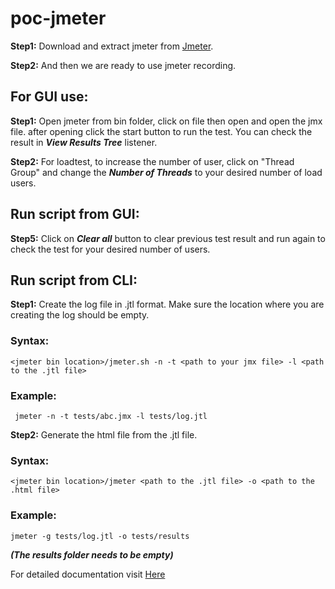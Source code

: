 # poc-jmeter

**Step1:** Download and extract jmeter from [Jmeter](https://jmeter.apache.org/download_jmeter.cgi).

**Step2:** And then we are ready to use jmeter recording.

## For GUI use:

**Step1:** Open jmeter from bin folder, click on file then open and open the jmx file. after opening click the start button to run the test. You can check the result in ***View Results Tree*** listener.

**Step2:** For loadtest, to increase the number of user, click on "Thread Group" and change the ***Number of Threads*** to your desired number of load users.

## Run script from GUI:

**Step5:** Click on ***Clear all*** button to clear previous test result and run again to check the test for your desired number of users.

## Run script from CLI:
**Step1:**
Create the log file in .jtl format. Make sure the location where you are creating the log should be empty.

### Syntax:

`<jmeter bin location>/jmeter.sh -n -t <path to your jmx file> -l <path to the .jtl file>`

### Example:
` jmeter -n -t tests/abc.jmx -l tests/log.jtl`


**Step2:**
Generate the html file from the .jtl file.

### Syntax:
`<jmeter bin location>/jmeter <path to the .jtl file> -o <path to the .html file>`

### Example:
`jmeter -g tests/log.jtl -o tests/results`

***(The results folder needs to be empty)***

For detailed documentation visit [Here](https://fortefit.atlassian.net/wiki/spaces/PD/pages/2408579106/Jmeter+Beginning)